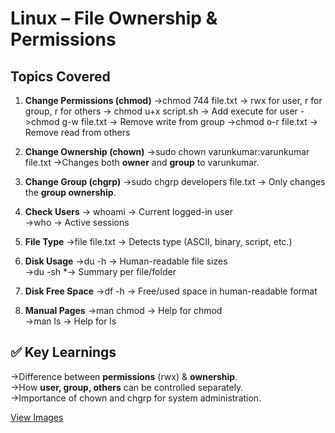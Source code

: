 # Linux – File Ownership & Permissions 

## Topics Covered

1. **Change Permissions (chmod)**
   ->chmod 744 file.txt → rwx for user, r for group, r for others
   -> chmod u+x script.sh → Add execute for user
   ->chmod g-w file.txt → Remove write from group
   ->chmod o-r file.txt → Remove read from others  

2. **Change Ownership (chown)**
   ->sudo chown varunkumar:varunkumar file.txt
   ->Changes both **owner** and **group** to varunkumar.

3. **Change Group (chgrp)**
   ->sudo chgrp developers file.txt 
   -> Only changes the **group ownership**.

4. **Check Users**
   -> whoami → Current logged-in user  
     ->who → Active sessions  

5. **File Type**
   ->file file.txt → Detects type (ASCII, binary, script, etc.)

6. **Disk Usage**
   ->du -h → Human-readable file sizes  
   ->du -sh *→ Summary per file/folder  

7. **Disk Free Space**
   ->df -h → Free/used space in human-readable format  

8. **Manual Pages**
   ->man chmod → Help for chmod  
   ->man ls → Help for ls  

## ✅ Key Learnings
->Difference between **permissions** (rwx) & **ownership**.  
->How **user, group, others** can be controlled separately.  
->Importance of chown and chgrp for system administration.  

[View Images](./Images)

